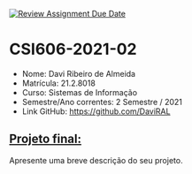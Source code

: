 [![Review Assignment Due Date](https://classroom.github.com/assets/deadline-readme-button-22041afd0340ce965d47ae6ef1cefeee28c7c493a6346c4f15d667ab976d596c.svg)](https://classroom.github.com/a/MJipK3P4)
# CSI606-2021-02 

- Nome: Davi Ribeiro de Almeida
- Matrícula: 21.2.8018
- Curso: Sistemas de Informação
- Semestre/Ano correntes: 2 Semestre / 2021
- Link GitHub: https://github.com/DaviRAL

## [Projeto final:](./Projeto/README.md)

Apresente uma breve descrição do seu projeto.
